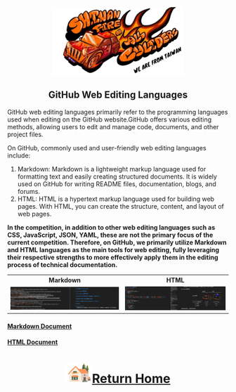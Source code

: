 <div align="center"><img src="../../other/img/logo.png" width=300></div>

## <div align="center">GitHub Web Editing Languages</div> 
GitHub web editing languages primarily refer to the programming languages used when editing on the GitHub website.GitHub offers various editing methods, allowing users to edit and manage code, documents, and other project files.  

   On GitHub, commonly used and user-friendly web editing languages include:

 1. Markdown: Markdown is a lightweight markup language used for formatting text and easily creating structured documents. It is widely used on GitHub for writing README files, documentation, blogs, and forums.
 2. HTML: HTML is a hypertext markup language used for building web pages. With HTML, you can create the structure, content, and layout of web pages.  
  
__In the competition, in addition to other web editing languages such as CSS, JavaScript, JSON, YAML, these are not the primary focus of the current competition. Therefore, on GitHub, we primarily utilize Markdown and HTML languages as the main tools for web editing, fully leveraging their respective strengths to more effectively apply them in the editing process of technical documentation.__


<div align="center">
<table>
<tr align="center" >
<th>Markdown</th>
<th>HTML</th>
</tr>
<tr align="center">
<td><img src="./img/Markdown.png" width = "500" alt="Markdown"/> </td>
<td><img src="./img/HTML.png" width = "500" alt=">HTML"/> </td>
</tr>
</table>
</div>

#### [Markdown Document](https://markdown.tw/#link)
#### [HTML Document](https://www.w3schools.com/html/)
# <div align="center">![HOME](../../other/img/Home.png)[Return Home](../../)</div>  

